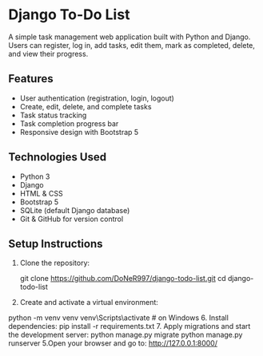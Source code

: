 # Django To-Do List

A simple task management web application built with Python and Django.  
Users can register, log in, add tasks, edit them, mark as completed, delete, and view their progress.

## Features

- User authentication (registration, login, logout)
- Create, edit, delete, and complete tasks
- Task status tracking
- Task completion progress bar
- Responsive design with Bootstrap 5

## Technologies Used

- Python 3
- Django
- HTML & CSS
- Bootstrap 5
- SQLite (default Django database)
- Git & GitHub for version control

## Setup Instructions

1. Clone the repository:
 
   git clone https://github.com/DoNeR997/django-todo-list.git
   cd django-todo-list
3. Create and activate a virtual environment:
 
 python -m venv venv
venv\Scripts\activate  # on Windows
6. Install dependencies:
  pip install -r requirements.txt
7. Apply migrations and start the development server:
python manage.py migrate
python manage.py runserver
5.Open your browser and go to:
http://127.0.0.1:8000/


